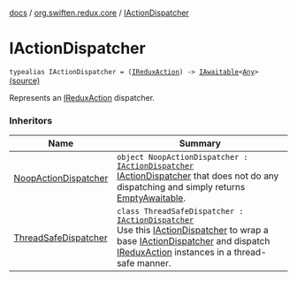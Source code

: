 [docs](../index.md) / [org.swiften.redux.core](index.md) / [IActionDispatcher](./-i-action-dispatcher.md)

# IActionDispatcher

`typealias IActionDispatcher = (`[`IReduxAction`](-i-redux-action.md)`) -> `[`IAwaitable`](-i-awaitable/index.md)`<`[`Any`](https://kotlinlang.org/api/latest/jvm/stdlib/kotlin/-any/index.html)`>` [(source)](https://github.com/protoman92/KotlinRedux/tree/master/common\common-core\src\main\kotlin/org/swiften/redux/core/Core.kt#L10)

Represents an [IReduxAction](-i-redux-action.md) dispatcher.

### Inheritors

| Name | Summary |
|---|---|
| [NoopActionDispatcher](-noop-action-dispatcher/index.md) | `object NoopActionDispatcher : `[`IActionDispatcher`](./-i-action-dispatcher.md)<br>[IActionDispatcher](./-i-action-dispatcher.md) that does not do any dispatching and simply returns [EmptyAwaitable](-empty-awaitable/index.md). |
| [ThreadSafeDispatcher](-thread-safe-dispatcher/index.md) | `class ThreadSafeDispatcher : `[`IActionDispatcher`](./-i-action-dispatcher.md)<br>Use this [IActionDispatcher](./-i-action-dispatcher.md) to wrap a base [IActionDispatcher](./-i-action-dispatcher.md) and dispatch [IReduxAction](-i-redux-action.md) instances in a thread-safe manner. |
